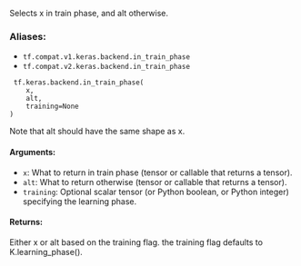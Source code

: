 
Selects x in train phase, and alt otherwise.
### Aliases:
- `tf.compat.v1.keras.backend.in_train_phase`
- `tf.compat.v2.keras.backend.in_train_phase`

```
 tf.keras.backend.in_train_phase(
    x,
    alt,
    training=None
)
```

Note that alt should have the same shape as x.
#### Arguments:
- `x`: What to return in train phase (tensor or callable that returns a tensor).
- `alt`: What to return otherwise (tensor or callable that returns a tensor).
- `training`: Optional scalar tensor (or Python boolean, or Python integer) specifying the learning phase.
#### Returns:

Either x or alt based on the training flag. the training flag defaults to K.learning_phase().
